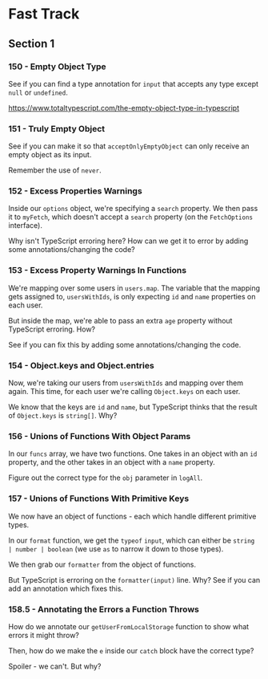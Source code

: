 # Fast Track

## Section 1

### 150 - Empty Object Type

See if you can find a type annotation for `input` that accepts any type except `null` or `undefined`.

https://www.totaltypescript.com/the-empty-object-type-in-typescript

### 151 - Truly Empty Object

See if you can make it so that `acceptOnlyEmptyObject` can only receive an empty object as its input.

Remember the use of `never`.

### 152 - Excess Properties Warnings

Inside our `options` object, we're specifying a `search` property. We then pass it to `myFetch`, which doesn't accept a `search` property (on the `FetchOptions` interface).

Why isn't TypeScript erroring here? How can we get it to error by adding some annotations/changing the code?

### 153 - Excess Property Warnings In Functions

We're mapping over some users in `users.map`. The variable that the mapping gets assigned to, `usersWithIds`, is only expecting `id` and `name` properties on each user.

But inside the map, we're able to pass an extra `age` property without TypeScript erroring. How?

See if you can fix this by adding some annotations/changing the code.

### 154 - Object.keys and Object.entries

Now, we're taking our users from `usersWithIds` and mapping over them again. This time, for each user we're calling `Object.keys` on each user.

We know that the keys are `id` and `name`, but TypeScript thinks that the result of `Object.keys` is `string[]`. Why?

### 156 - Unions of Functions With Object Params

In our `funcs` array, we have two functions. One takes in an object with an `id` property, and the other takes in an object with a `name` property.

Figure out the correct type for the `obj` parameter in `logAll`.

### 157 - Unions of Functions With Primitive Keys

We now have an object of functions - each which handle different primitive types.

In our `format` function, we get the `typeof` `input`, which can either be `string | number | boolean` (we use `as` to narrow it down to those types).

We then grab our `formatter` from the object of functions.

But TypeScript is erroring on the `formatter(input)` line. Why? See if you can add an annotation which fixes this.

### 158.5 - Annotating the Errors a Function Throws

How do we annotate our `getUserFromLocalStorage` function to show what errors it might throw?

Then, how do we make the `e` inside our `catch` block have the correct type?

Spoiler - we can't. But why?
